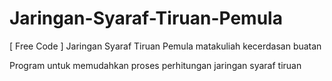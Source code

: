 # Jaringan-Syaraf-Tiruan-Pemula
[ Free Code ] Jaringan Syaraf Tiruan Pemula matakuliah kecerdasan buatan

Program untuk memudahkan proses perhitungan jaringan syaraf tiruan
